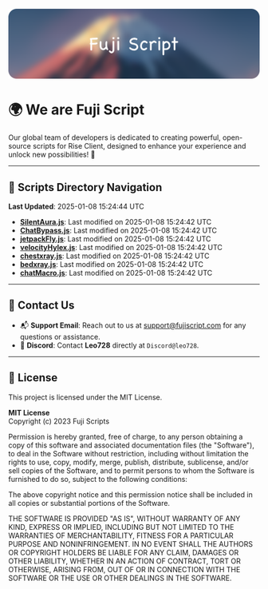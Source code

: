 ![Banner](.github/b.webp)

# 🌍 **We are Fuji Script**

Our global team of developers is dedicated to creating powerful, open-source scripts for Rise Client, designed to enhance your experience and unlock new possibilities! 🌟

---
<!-- SCRIPTS_NAVIGATION_START -->
## 📂 **Scripts Directory Navigation**

**Last Updated**: 2025-01-08 15:24:44 UTC

- **[SilentAura.js](scripts/SilentAura.js)**: Last modified on 2025-01-08 15:24:42 UTC
- **[ChatBypass.js](scripts/ChatBypass.js)**: Last modified on 2025-01-08 15:24:42 UTC
- **[jetpackFly.js](scripts/jetpackFly.js)**: Last modified on 2025-01-08 15:24:42 UTC
- **[velocityHylex.js](scripts/velocityHylex.js)**: Last modified on 2025-01-08 15:24:42 UTC
- **[chestxray.js](scripts/chestxray.js)**: Last modified on 2025-01-08 15:24:42 UTC
- **[bedxray.js](scripts/bedxray.js)**: Last modified on 2025-01-08 15:24:42 UTC
- **[chatMacro.js](scripts/chatMacro.js)**: Last modified on 2025-01-08 15:24:42 UTC

<!-- SCRIPTS_NAVIGATION_END -->

---

## 💬 **Contact Us**  
- 📬 **Support Email**: Reach out to us at [support@fujiscript.com](mailto:support@fujiscript.com) for any questions or assistance.  
- 💬 **Discord**: Contact **Leo728** directly at `Discord@leo728`.

---

## 📜 **License**

This project is licensed under the MIT License.  

**MIT License**  
Copyright (c) 2023 Fuji Scripts  

Permission is hereby granted, free of charge, to any person obtaining a copy of this software and associated documentation files (the "Software"), to deal in the Software without restriction, including without limitation the rights to use, copy, modify, merge, publish, distribute, sublicense, and/or sell copies of the Software, and to permit persons to whom the Software is furnished to do so, subject to the following conditions:  

The above copyright notice and this permission notice shall be included in all copies or substantial portions of the Software.  

THE SOFTWARE IS PROVIDED "AS IS", WITHOUT WARRANTY OF ANY KIND, EXPRESS OR IMPLIED, INCLUDING BUT NOT LIMITED TO THE WARRANTIES OF MERCHANTABILITY, FITNESS FOR A PARTICULAR PURPOSE AND NONINFRINGEMENT. IN NO EVENT SHALL THE AUTHORS OR COPYRIGHT HOLDERS BE LIABLE FOR ANY CLAIM, DAMAGES OR OTHER LIABILITY, WHETHER IN AN ACTION OF CONTRACT, TORT OR OTHERWISE, ARISING FROM, OUT OF OR IN CONNECTION WITH THE SOFTWARE OR THE USE OR OTHER DEALINGS IN THE SOFTWARE.  
